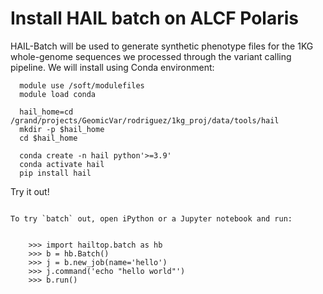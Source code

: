# Install HAIL batch on ALCF Polaris

HAIL-Batch will be used to generate synthetic phenotype files for the 1KG whole-genome sequences we processed through the variant calling pipeline.
We will install using Conda environment:

```
  module use /soft/modulefiles
  module load conda

  hail_home=cd /grand/projects/GeomicVar/rodriguez/1kg_proj/data/tools/hail
  mkdir -p $hail_home
  cd $hail_home

  conda create -n hail python'>=3.9'
  conda activate hail
  pip install hail
```

Try it out!
~~~~~~~~~~~

To try `batch` out, open iPython or a Jupyter notebook and run:


    >>> import hailtop.batch as hb
    >>> b = hb.Batch()
    >>> j = b.new_job(name='hello')
    >>> j.command('echo "hello world"')
    >>> b.run()
